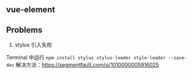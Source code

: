 ## vue-element

## Problems


1. stylus 引入失败

Terminal 中运行 `npm install stylus stylus-loader style-loader --save-dev`
解决方法：https://segmentfault.com/q/1010000005916025


